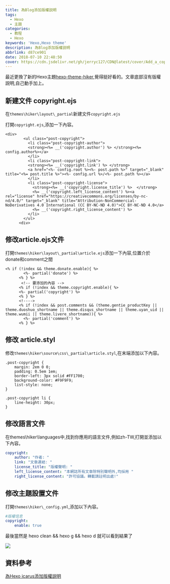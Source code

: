 ```yaml
---
title: 為Blog添加版權説明
tags: 
  - Hexo
  - 主題
categories: 
  - 教程
  - Hexo
keywords: 'Hexo,Hexo theme'
description: 為Blog添加版權説明
abbrlink: d87ce901
date: 2018-07-10 22:48:50
cover: https://cdn.jsdelivr.net/gh/jerryc127/CDN@latest/cover/Add_a_copyright_notice_to_the_blog.png
---
```

  
最近更換了新的Hexo主題[hexo-theme-hiker](https://github.com/iTimeTraveler/hexo-theme-hiker),覺得挺好看的。文章底部沒有版權説明,自己動手加上。

## 新建文件 copyright.ejs

在`themes\hiker\layout\_partial`新建文件`copyright.ejs`

打開`copyright.ejs`,添加一下內容。

```ejs
<div>
        <ul class="post-copyright">
          <li class="post-copyright-author">
          <strong><%= __('copyright.author') %> </strong><%= config.author%></a>
          </li>
          <li class="post-copyright-link">
          <strong><%= __('copyright.link') %> </strong>
          <a href="<%- config.root %><%- post.path %>" target="_blank" title="<%= post.title %>"><%- config.url %>/<%- post.path %></a>
          </li>
          <li class="post-copyright-license">
            <strong><%= __('copyright.license_title') %>  </strong>
            <%= __('copyright.left_license_content') %><a rel="license" href="https://creativecommons.org/licenses/by-nc-nd/4.0/" target="_blank" title="Attribution-NonCommercial-NoDerivatives 4.0 International (CC BY-NC-ND 4.0)">CC BY-NC-ND 4.0</a>
            <%= __('copyright.right_license_content') %>
          </li>
        </ul>
      <div>
```

## 修改article.ejs文件

打開`themes\hiker\layout\_partial\article.ejs`添加一下內容,位置介於donate和comment之間

```ejs
<% if (!index && theme.donate.enable){ %>
        <%- partial('donate') %>
      <% } %>
       <!-- 要添加的內容 -->
      <% if (!index && theme.copyright.enable){ %>
      <%- partial('copyright') %>
      <% } %>
      <!---->
      <% if (!index && post.comments && (theme.gentie_productKey || theme.duoshuo_shortname || theme.disqus_shortname || theme.uyan_uid || theme.wumii || theme.livere_shortname)){ %>
        <%- partial('comment') %>
      <% } %>
```

## 修改 article.styl

修改`themes\hiker\source\css\_partial\article.styl`,在末端添加以下內容。

```styl
.post-copyright {
    margin: 2em 0 0;
    padding: 0.5em 1em;
    border-left: 3px solid #FF1700;
    background-color: #F9F9F9;
    list-style: none;
}

.post-copyright li {
    line-height: 30px;
}
```

## 修改語言文件

在themes\hiker\languages中,找到你應用的語言文件,例如zh-TW,打開並添加以下內容。

```yml
copyright:
    author: "作者: "
    link: "文章連結: "
    license_title: "版權聲明: "
    left_license_content: "本網誌所有文章除特別聲明外,均採用 "
    right_license_content: "許可協議。轉載請註明出處!"
```

## 修改主題設置文件

打開`themes\hiker\_config.yml`,添加以下內容。

```yml
#版權信息
copyright:
    enable: true
```

最後當然是 hexo clean && hexo g && hexo d 就可以看到結果了

![](https://cdn.jsdelivr.net/gh/jerryc127/CDN@latest/blog/Add_a_copyright_notice_to_the_blog/COPYRIGHT.png)

## 資料參考

[為Hexo icarus添加版權説明](http://okbtm.com/archives/ead2b478.html)
